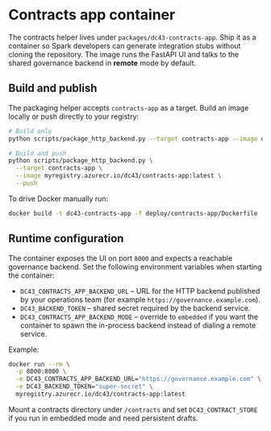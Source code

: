 # Contracts app container

The contracts helper lives under `packages/dc43-contracts-app`. Ship it as a container so
Spark developers can generate integration stubs without cloning the repository. The image
runs the FastAPI UI and talks to the shared governance backend in **remote** mode by
default.

## Build and publish

The packaging helper accepts `contracts-app` as a target. Build an image locally or push
directly to your registry:

```bash
# Build only
python scripts/package_http_backend.py --target contracts-app --image dc43-contracts-app:local

# Build and push
python scripts/package_http_backend.py \
  --target contracts-app \
  --image myregistry.azurecr.io/dc43/contracts-app:latest \
  --push
```

To drive Docker manually run:

```bash
docker build -t dc43-contracts-app -f deploy/contracts-app/Dockerfile .
```

## Runtime configuration

The container exposes the UI on port `8000` and expects a reachable governance backend.
Set the following environment variables when starting the container:

- `DC43_CONTRACTS_APP_BACKEND_URL` – URL for the HTTP backend published by your
  operations team (for example `https://governance.example.com`).
- `DC43_BACKEND_TOKEN` – shared secret required by the backend service.
- `DC43_CONTRACTS_APP_BACKEND_MODE` – override to `embedded` if you want the container to
  spawn the in-process backend instead of dialing a remote service.

Example:

```bash
docker run --rm \
  -p 8000:8000 \
  -e DC43_CONTRACTS_APP_BACKEND_URL="https://governance.example.com" \
  -e DC43_BACKEND_TOKEN="super-secret" \
  myregistry.azurecr.io/dc43/contracts-app:latest
```

Mount a contracts directory under `/contracts` and set `DC43_CONTRACT_STORE` if you run in
embedded mode and need persistent drafts.
